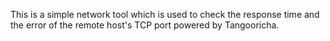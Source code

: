 This is a simple network tool which is used to check the response time and the error of the remote host's TCP port powered by Tangooricha.